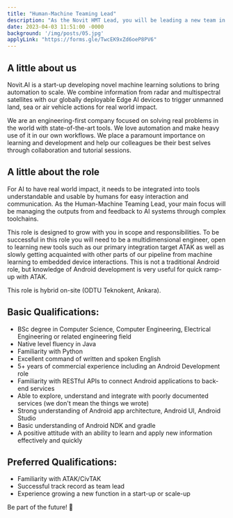 ```yaml
---
title: "Human-Machine Teaming Lead"
description: "As the Novit HMT Lead, you will be leading a new team in developing Android/ATAK integrations for our system processing spaceborne image and radar data, triggering robotic actions. The ideal candidate would be passionate about creating intelligent products never seen elsewhere before. You must be a self-starter, responsive, flexible, and able to succeed within an open collaborative peer environment. This role is hybrid on-site (ODTU Teknokent, Ankara)"
date: 2023-04-03 11:51:00 -0000
background: '/img/posts/05.jpg'
applyLink: "https://forms.gle/TwcEK9xZd6oeP8PV6"
---
```


## A little about us

Novit.AI is a start-up developing novel machine learning solutions to bring automation to scale. We combine information from radar and multispectral satellites with our globally deployable Edge AI devices to trigger unmanned land, sea or air vehicle actions for real world impact.

We are an engineering-first company focused on solving real problems in the world with state-of-the-art tools. We love automation and make heavy use of it in our own workflows. We place a paramount importance on learning and development and help our colleagues be their best selves through collaboration and tutorial sessions.

## A little about the role

For AI to have real world impact, it needs to be integrated into tools understandable and usable by humans for easy interaction and communication. As the Human-Machine Teaming Lead, your main focus will be managing the outputs from and feedback to AI systems through complex toolchains.

This role is designed to grow with you in scope and responsibilities. To be successful in this role you will need to be a multidimensional engineer, open to learning new tools such as our primary integration target ATAK as well as slowly getting acquainted with other parts of our pipeline from machine learning to embedded device interactions. This is not a traditional Android role, but knowledge of Android development is very useful for quick ramp-up with ATAK.

This role is hybrid on-site (ODTU Teknokent, Ankara).

## Basic Qualifications:

* BSc degree in Computer Science, Computer Engineering, Electrical Engineering or related engineering field
* Native level fluency in Java
* Familiarity with Python
* Excellent command of written and spoken English
* 5+ years of commercial experience including an Android Development role
* Familiarity with RESTful APIs to connect Android applications to back-end services
* Able to explore, understand and integrate with poorly documented services (we don't mean the things we wrote)
* Strong understanding of Android app architecture, Android UI, Android Studio
* Basic understanding of Android NDK and gradle
* A positive attitude with an ability to learn and apply new information effectively and quickly

## Preferred Qualifications:

* Familiarity with ATAK/CivTAK
* Successful track record as team lead
* Experience growing a new function in a start-up or scale-up

Be part of the future! 🚀
